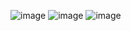 ![image](https://github.com/Bhavneet1492/Bhavneet1492/assets/76656963/63d8fd02-266e-448a-8456-7b5dc4043542)
![image](https://github.com/Bhavneet1492/Bhavneet1492/assets/76656963/29ef14ed-feea-4f44-a689-5f36c584231d)
![image](https://github.com/Bhavneet1492/Bhavneet1492/assets/76656963/d1d56ea5-91b7-4a64-89c2-09a8d539e14c)

